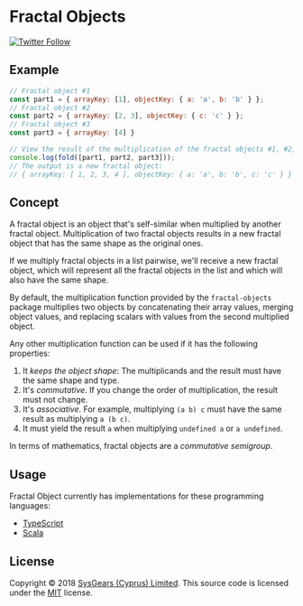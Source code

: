 # Fractal Objects

[![Twitter Follow](https://img.shields.io/twitter/follow/sysgears.svg?style=social)](https://twitter.com/sysgears)

## Example

```javascript
// Fractal object #1
const part1 = { arrayKey: [1], objectKey: { a: 'a', b: 'b' } };
// Fractal object #2
const part2 = { arrayKey: [2, 3], objectKey: { c: 'c' } };
// Fractal object #3
const part3 = { arrayKey: [4] }

// View the result of the multiplication of the fractal objects #1, #2, and #3
console.log(fold([part1, part2, part3]));
// The output is a new fractal object:
// { arrayKey: [ 1, 2, 3, 4 ], objectKey: { a: 'a', b: 'b', c: 'c' } }
```

## Concept

A fractal object is an object that's self-similar when multiplied by another fractal object. Multiplication of two 
fractal objects results in a new fractal object that has the same shape as the original ones.

If we multiply fractal objects in a list pairwise, we'll receive a new fractal object, which will represent all the
fractal objects in the list and which will also have the same shape.

By default, the multiplication function provided by the `fractal-objects` package multiplies two objects by 
concatenating their array values, merging object values, and replacing scalars with values from the second multiplied 
object. 

Any other multiplication function can be used if it has the following properties:

1. It _keeps the object shape_: The multiplicands and the result must have the same shape and type.
2. It's _commutative_. If you change the order of multiplication, the result must not change.
3. It's _associative_. For example, multiplying `(a b) c` must have the same result as multiplying `a (b c)`.
4. It must yield the result `a` when multiplying `undefined a` or `a undefined`.

In terms of mathematics, fractal objects are a _commutative semigroup_.

## Usage

Fractal Object currently has implementations for these programming languages:

  - [TypeScript](/typescript)
  - [Scala](/scala)

## License

Copyright © 2018 [SysGears (Cyprus) Limited]. This source code is licensed under the [MIT] license.

[MIT]: LICENSE
[SysGears (Cyprus) Limited]: http://sysgears.com
